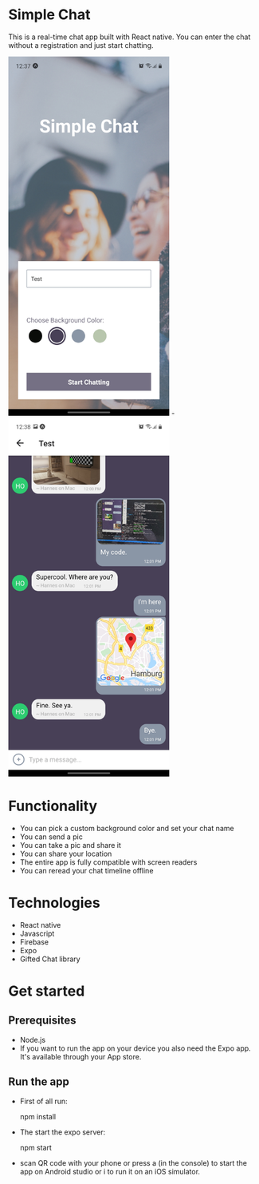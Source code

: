# Simple Chat

This is a real-time chat app built with React native. You can enter the chat without a registration and just start chatting.

<img src="./assets/example1.jpg" alt="Example Image 1" height="720">    - <img src="./assets/example2.jpg" alt="Example Image 2" height="720">

# Functionality

- You can pick a custom background color and set your chat name
- You can send a pic
- You can take a pic and share it
- You can share your location
- The entire app is fully compatible with screen readers
- You can reread your chat timeline offline

# Technologies

- React native
- Javascript
- Firebase
- Expo
- Gifted Chat library

# Get started

## Prerequisites
- Node.js
- If you want to run the app on your device you also need the Expo app. It's available through your App store.

## Run the app
- First of all run:

    npm install

- The start the expo server:

    npm start

- scan QR code with your phone or press a (in the console) to start the app on Android studio or i to run it on an iOS simulator.